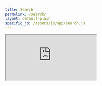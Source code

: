 ```yaml
---
title: Search
permalink: /search/
layout: default-plain
specific_js: /assets/js/app/search.js
---
```

<div class="row">
        <div class="embed-responsive embed-responsive-16by9">
          <iframe class="embed-responsive-item" id="searchIframe" src="https://search.linaro.org"></iframe>
        </div>
</div>

